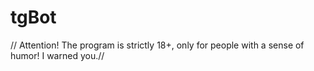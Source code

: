 # tgBot



// Attention! The program is strictly 18+, only for people with a sense of humor! I warned you.//



